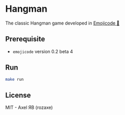 Hangman
=======

The classic Hangman game developed in [Emojicode 🍇](https://github.com/emojicode/emojicode)

Prerequisite
------------

 - `emojicode` version 0.2 beta 4

Run
---

```bash
make run
```

License
-------
MIT - Axel ЯB (rozaxe)
